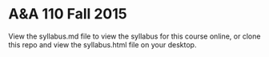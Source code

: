 # A&A 110 Fall 2015
View the syllabus.md  file to view the syllabus for this course online, or clone this repo and view the syllabus.html file on your desktop.
